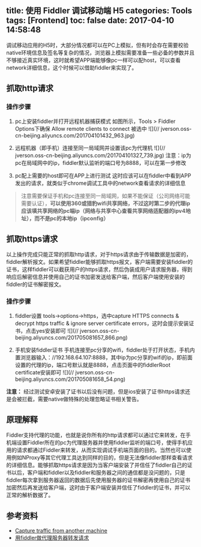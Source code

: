 title: 使用 Fiddler 调试移动端 H5
categories: Tools
tags: [Frontend]
toc: false
date: 2017-04-10 14:58:48
---


调试移动应用的H5时，大部分情况都可以在PC上模拟，但有时会存在需要校验native环境信息及签名等复杂的情况，浏览器上模拟需要准备一些必备的参数并且不够接近真实环境，这时就希望APP端能够像pc一样可以配host，可以查看network详细信息，这个时候可以借助fiddler来实现了。<!-- more-->


## 抓取http请求

### 操作步骤
1. pc上安装fiddler并打开远程机器捕获模式
如图所示，Tools > Fiddler Options下确保 Allow remote clients to connect 被选中
![](//
jverson.oss-cn-beijing.aliyuncs.com/201704101432_963.jpg)

2. 远程机器（即手机）连接至同一局域网并设置该pc为代理机
![](//
jverson.oss-cn-beijing.aliyuncs.com/201704101327_739.jpg)
注意：ip为pc在局域网中的ip，fiddler默认监听的端口号为8888，可以在第一步修改

3. pc配上需要的host即可在APP上进行测试
这时应该可以在fiddler中看到APP发出的请求，就类似于chrome调试工具中的network查看请求的详细信息

>注意需要保证手机和pc连接至同一局域网，如果不能保证（公司网络可能需要认证），**可以使用360或猎豹wifi共享网络，不过这时第二步的代理ip应该填共享网络的pc端ip（网络与共享中心查看共享网络适配器的ipv4地址），而不是pc的本地ip（ipconfig）**


## 抓取https请求
以上操作完成只能正常的抓取http请求，对于https请求由于传输数据是加密的，fiddler解析报文。如果希望fiddler能够抓取https报文，客户端需要安装fiddler的证书，这样fiddler可以截获用户的https请求，然后伪装成用户请求服务器，得到响应后解密信息并使用自己的证书加密发送给客户端，然后客户端使用安装的fiddler的证书解密报文。

### 操作步骤

1. fiddler设置
tools->options->https，选中capture HTTPS connects & decrypt https traffic & ignore server certificate errors，这时会提示安装证书，点击yes安装即可
![](//
jverson.oss-cn-beijing.aliyuncs.com/201705081657_866.png)

2. 手机安装fiddler证书
手机连接至pc分享的wifi，fiddler处于打开状态，手机内置浏览器输入：//192.168.64.107:8888，其中ip为pc分享的wifi的ip，即前面设置的代理的ip，端口号默认就是8888，点击页面中的fiddlerRoot certificate安装即可
![](//
jverson.oss-cn-beijing.aliyuncs.com/201705081658_54.png)

**注意：** 经过测试安卓安装了证书以后没有问题，但是ios安装了证书https请求还是会被拦截，需要native做特殊的处理忽略证书相关警告。


## 原理解释
Fiddler支持代理的功能，也就是说你所有的http请求都可以通过它来转发，在手机端设置Fiddler所在的pc为代理服务器并使用fiddler监听的端口号，使得手机应用的请求都通过Fiddler来转发，从而实现调试手机端页面的目的。当然也可以使用例如NProxy等其它代理工具达到同样的目的，但是无法像fiddler那样查看请求的详细信息。能够抓取https请求是因为当客户端安装了并信任了fiddler自己的证书以后，客户端和fiddler以及fiddler和服务器之间的通信都是没问题的，只是fiddler每次拿到服务器返回的数据后先使用服务器的证书解密再使用自己的证书加密然后再发送给客户端，这时由于客户端安装并信任了fiddler的证书，并可以正常的解析数据了。

## 参考资料
- [Capture traffic from another machine](//docs.telerik.com/fiddler/configure-fiddler/tasks/MonitorRemoteMachine)
- [用fiddler做代理服务器转发请求](//blog.csdn.net/sb___itfk/article/details/45250771)
